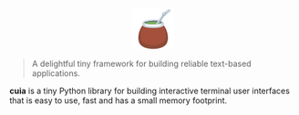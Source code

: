 <div align="center">
    <img src="https://raw.githubusercontent.com/getcuia/getcuia.github.io/main/static/cuia.svg" alt="cuia" />
</div>

> A delightful tiny framework for building reliable text-based applications.

**cuia** is a tiny Python library for building interactive terminal user
interfaces that is easy to use, fast and has a small memory footprint.
